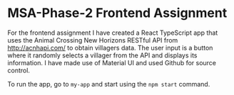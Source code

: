 # MSA-Phase-2 Frontend Assignment

For the frontend assignment I have created a React TypeScript app that uses the Animal Crossing New Horizons RESTful API from http://acnhapi.com/ to obtain villagers data. The user input is a button where it randomly selects a villager from the API and displays its information. I have made use of Material UI and used Github for source control. 

To run the app, go to `my-app` and start using the `npm start` command.